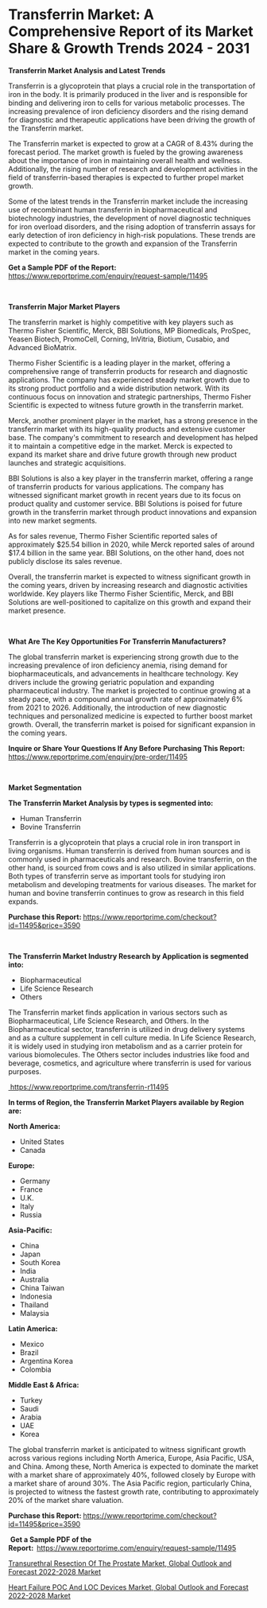 <p><h1>Transferrin Market: A Comprehensive Report of its Market Share & Growth Trends 2024 - 2031</h1></p><p><strong>Transferrin Market Analysis and Latest Trends</strong></p>
<p><p>Transferrin is a glycoprotein that plays a crucial role in the transportation of iron in the body. It is primarily produced in the liver and is responsible for binding and delivering iron to cells for various metabolic processes. The increasing prevalence of iron deficiency disorders and the rising demand for diagnostic and therapeutic applications have been driving the growth of the Transferrin market.</p><p>The Transferrin market is expected to grow at a CAGR of 8.43% during the forecast period. The market growth is fueled by the growing awareness about the importance of iron in maintaining overall health and wellness. Additionally, the rising number of research and development activities in the field of transferrin-based therapies is expected to further propel market growth.</p><p>Some of the latest trends in the Transferrin market include the increasing use of recombinant human transferrin in biopharmaceutical and biotechnology industries, the development of novel diagnostic techniques for iron overload disorders, and the rising adoption of transferrin assays for early detection of iron deficiency in high-risk populations. These trends are expected to contribute to the growth and expansion of the Transferrin market in the coming years.</p></p>
<p><strong>Get a Sample PDF of the Report:&nbsp;</strong> <a href="https://www.reportprime.com/enquiry/request-sample/11495">https://www.reportprime.com/enquiry/request-sample/11495</a></p>
<p>&nbsp;</p>
<p><strong>Transferrin Major Market Players</strong></p>
<p><p>The transferrin market is highly competitive with key players such as Thermo Fisher Scientific, Merck, BBI Solutions, MP Biomedicals, ProSpec, Yeasen Biotech, PromoCell, Corning, InVitria, Biotium, Cusabio, and Advanced BioMatrix. </p><p>Thermo Fisher Scientific is a leading player in the market, offering a comprehensive range of transferrin products for research and diagnostic applications. The company has experienced steady market growth due to its strong product portfolio and a wide distribution network. With its continuous focus on innovation and strategic partnerships, Thermo Fisher Scientific is expected to witness future growth in the transferrin market.</p><p>Merck, another prominent player in the market, has a strong presence in the transferrin market with its high-quality products and extensive customer base. The company's commitment to research and development has helped it to maintain a competitive edge in the market. Merck is expected to expand its market share and drive future growth through new product launches and strategic acquisitions.</p><p>BBI Solutions is also a key player in the transferrin market, offering a range of transferrin products for various applications. The company has witnessed significant market growth in recent years due to its focus on product quality and customer service. BBI Solutions is poised for future growth in the transferrin market through product innovations and expansion into new market segments.</p><p>As for sales revenue, Thermo Fisher Scientific reported sales of approximately $25.54 billion in 2020, while Merck reported sales of around $17.4 billion in the same year. BBI Solutions, on the other hand, does not publicly disclose its sales revenue. </p><p>Overall, the transferrin market is expected to witness significant growth in the coming years, driven by increasing research and diagnostic activities worldwide. Key players like Thermo Fisher Scientific, Merck, and BBI Solutions are well-positioned to capitalize on this growth and expand their market presence.</p></p>
<p>&nbsp;</p>
<p><strong>What Are The Key Opportunities For Transferrin Manufacturers?</strong></p>
<p><p>The global transferrin market is experiencing strong growth due to the increasing prevalence of iron deficiency anemia, rising demand for biopharmaceuticals, and advancements in healthcare technology. Key drivers include the growing geriatric population and expanding pharmaceutical industry. The market is projected to continue growing at a steady pace, with a compound annual growth rate of approximately 6% from 2021 to 2026. Additionally, the introduction of new diagnostic techniques and personalized medicine is expected to further boost market growth. Overall, the transferrin market is poised for significant expansion in the coming years.</p></p>
<p><strong>Inquire or Share Your Questions If Any Before Purchasing This Report:</strong> <a href="https://www.reportprime.com/enquiry/pre-order/11495">https://www.reportprime.com/enquiry/pre-order/11495</a></p>
<p>&nbsp;</p>
<p><strong>Market Segmentation</strong></p>
<p><strong>The Transferrin Market Analysis by types is segmented into:</strong></p>
<p><ul><li>Human Transferrin</li><li>Bovine Transferrin</li></ul></p>
<p><p>Transferrin is a glycoprotein that plays a crucial role in iron transport in living organisms. Human transferrin is derived from human sources and is commonly used in pharmaceuticals and research. Bovine transferrin, on the other hand, is sourced from cows and is also utilized in similar applications. Both types of transferrin serve as important tools for studying iron metabolism and developing treatments for various diseases. The market for human and bovine transferrin continues to grow as research in this field expands.</p></p>
<p><strong>Purchase this Report:&nbsp;</strong><a href="https://www.reportprime.com/checkout?id=11495&price=3590">https://www.reportprime.com/checkout?id=11495&price=3590</a></p>
<p>&nbsp;</p>
<p><strong>The Transferrin Market Industry Research by Application is segmented into:</strong></p>
<p><ul><li>Biopharmaceutical</li><li>Life Science Research</li><li>Others</li></ul></p>
<p><p>The Transferrin market finds application in various sectors such as Biopharmaceutical, Life Science Research, and Others. In the Biopharmaceutical sector, transferrin is utilized in drug delivery systems and as a culture supplement in cell culture media. In Life Science Research, it is widely used in studying iron metabolism and as a carrier protein for various biomolecules. The Others sector includes industries like food and beverage, cosmetics, and agriculture where transferrin is used for various purposes.</p></p>
<p><a href="https://www.reportprime.com/transferrin-r11495">&nbsp;https://www.reportprime.com/transferrin-r11495</a></p>
<p><strong>In terms of Region, the Transferrin Market Players available by Region are:</strong></p>
<p>
    <p> <strong> North America: </strong>
        <ul>
            <li>United States</li>
            <li>Canada</li>
        </ul>
        </p> 
    <p> <strong> Europe: </strong>
        <ul>
            <li>Germany</li>
            <li>France</li>
            <li>U.K.</li>
            <li>Italy</li>
            <li>Russia</li>
        </ul>
        </p> 
    <p> <strong> Asia-Pacific: </strong>
        <ul>
            <li>China</li>
            <li>Japan</li>
            <li>South Korea</li>
            <li>India</li>
            <li>Australia</li>
            <li>China Taiwan</li>
            <li>Indonesia</li>
            <li>Thailand</li>
            <li>Malaysia</li>
        </ul>
        </p> 
    <p> <strong> Latin America: </strong>
        <ul>
            <li>Mexico</li>
            <li>Brazil</li>
            <li>Argentina Korea</li>
            <li>Colombia</li>
        </ul>
        </p> 
    <p> <strong> Middle East & Africa: </strong>
        <ul>
            <li>Turkey</li>
            <li>Saudi</li>
            <li>Arabia</li>
            <li>UAE</li>
            <li>Korea</li>
        </ul>
    </p>
    </p>
<p><p>The global transferrin market is anticipated to witness significant growth across various regions including North America, Europe, Asia Pacific, USA, and China. Among these, North America is expected to dominate the market with a market share of approximately 40%, followed closely by Europe with a market share of around 30%. The Asia Pacific region, particularly China, is projected to witness the fastest growth rate, contributing to approximately 20% of the market share valuation.</p></p>
<p><strong>Purchase this Report: </strong><a href="https://www.reportprime.com/checkout?id=11495&price=3590">https://www.reportprime.com/checkout?id=11495&price=3590</a></p>
<p>&nbsp;<strong>Get a Sample PDF of the Report:&nbsp;&nbsp;</strong><a href="https://www.reportprime.com/enquiry/request-sample/11495">https://www.reportprime.com/enquiry/request-sample/11495</a></p>
<p><strong></strong></p>
<p><p><a href="https://issuu.com/reportprime-2/docs/transurethral-resection-of-the-pros_80ca53656e4582">Transurethral Resection Of The Prostate Market, Global Outlook and Forecast 2022-2028 Market</a></p><p><a href="https://issuu.com/reportprime-2/docs/heart-failure-poc-and-loc-devices-m_05f5bae0ed7bad">Heart Failure POC And LOC Devices Market, Global Outlook and Forecast 2022-2028 Market</a></p></p>